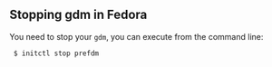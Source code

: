 Stopping gdm in Fedora
---------------------

You need to stop your `gdm`, you can execute from the command line:

     $ initctl stop prefdm